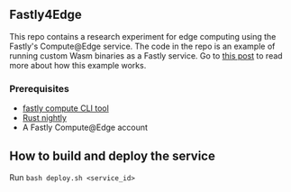 ## Fastly4Edge

This repo contains a research experiment for edge computing using the Fastly's Compute@Edge service. The code in the repo is an example of running custom Wasm binaries as a Fastly service. Go to [this post](https://www.jacarte.net/blog/2021/HandMadeWasmDeploInFastly/) to read more about how this example works.

### Prerequisites

- [fastly compute CLI tool](https://developer.fastly.com/learning/compute/)
- [Rust nightly](https://www.oreilly.com/library/view/rust-programming-by/9781788390637/e07dc768-de29-482e-804b-0274b4bef418.xhtml)
- A Fastly Compute@Edge account

## How to build and deploy the service 

Run `bash deploy.sh <service_id>`